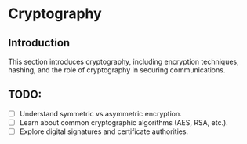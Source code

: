 # Cryptography

## Introduction
This section introduces cryptography, including encryption techniques, hashing, and the role of cryptography in securing communications.

## TODO:
- [ ] Understand symmetric vs asymmetric encryption.
- [ ] Learn about common cryptographic algorithms (AES, RSA, etc.).
- [ ] Explore digital signatures and certificate authorities.
